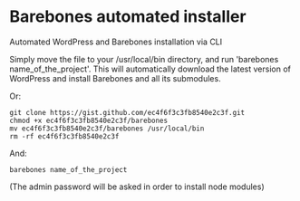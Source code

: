 # Barebones automated installer
Automated WordPress and Barebones installation via CLI

Simply move the file to your /usr/local/bin directory, and run 'barebones name_of_the_project'. This will automatically download the latest version of WordPress and install Barebones and all its submodules.

Or:

```
git clone https://gist.github.com/ec4f6f3c3fb8540e2c3f.git
chmod +x ec4f6f3c3fb8540e2c3f/barebones
mv ec4f6f3c3fb8540e2c3f/barebones /usr/local/bin
rm -rf ec4f6f3c3fb8540e2c3f
```

And:

`barebones name_of_the_project`

(The admin password will be asked in order to install node modules)
